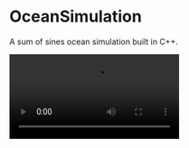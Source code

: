 # OceanSimulation

A sum of sines ocean simulation built in C++.

![Ocean Wave Video](screenshots/waves.mp4)
